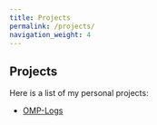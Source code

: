```yaml
---
title: Projects
permalink: /projects/
navigation_weight: 4
---
```


## Projects

Here is a list of my personal projects:

* [OMP-Logs](/projects/omp_logs)
